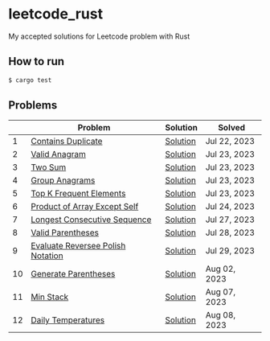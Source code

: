 # leetcode_rust

My accepted solutions for Leetcode problem with Rust

## How to run

```bash
$ cargo test
```

## Problems

| | Problem | Solution | Solved |
| ------------- | ------------- | ------------- | ------------- |
| 1 | [Contains Duplicate](https://leetcode.com/problems/contains-duplicate/) | [Solution](https://github.com/Kourin1996/leetcode_rust/blob/main/src/problems/easy/contains_duplicate/solution.rs) | Jul 22, 2023 |
| 2 | [Valid Anagram](https://leetcode.com/problems/valid-anagram/) | [Solution](https://github.com/Kourin1996/leetcode_rust/blob/main/src/problems/easy/valid_anagram/solution.rs) | Jul 23, 2023 |
| 3 | [Two Sum](https://leetcode.com/problems/two-sum/) | [Solution](https://github.com/Kourin1996/leetcode_rust/blob/main/src/problems/easy/two_sum/solution.rs) | Jul 23, 2023 |
| 4 | [Group Anagrams](https://leetcode.com/problems/group-anagrams/) | [Solution](https://github.com/Kourin1996/leetcode_rust/blob/main/src/problems/easy/group_anagrams/solution.rs) | Jul 23, 2023 |
| 5 | [Top K Frequent Elements](https://leetcode.com/problems/top-k-frequent-elements/) | [Solution](https://github.com/Kourin1996/leetcode_rust/blob/main/src/problems/medium/top_k_frequent_elements/solution.rs) | Jul 23, 2023 |
| 6 | [Product of Array Except Self](https://leetcode.com/problems/product-of-array-except-self/) | [Solution](https://github.com/Kourin1996/leetcode_rust/blob/main/src/problems/medium/product_of_array_except_self/solution.rs) | Jul 24, 2023 |
| 7 | [Longest Consecutive Sequence](https://leetcode.com/problems/longest-consecutive-sequence/) | [Solution](https://github.com/Kourin1996/leetcode_rust/blob/main/src/problems/medium/longest_consective_sequence/solution.rs) | Jul 27, 2023 |
| 8 | [Valid Parentheses](https://leetcode.com/problems/valid-parentheses/) | [Solution](https://github.com/Kourin1996/leetcode_rust/blob/main/src/problems/easy/valid_parentheses/solution.rs) | Jul 28, 2023 |
| 9 | [Evaluate Reversee Polish Notation](https://leetcode.com/problems/evaluate-reverse-polish-notation/) | [Solution](https://github.com/Kourin1996/leetcode_rust/blob/main/src/problems/medium/evaluate_reverse_polish_notation/solution.rs) | Jul 29, 2023 |
| 10 | [Generate Parentheses](https://leetcode.com/problems/generate-parentheses/) | [Solution](https://github.com/Kourin1996/leetcode_rust/blob/main/src/problems/medium/generate_paretheses/solution.rs) | Aug 02, 2023 |
| 11 | [Min Stack](https://leetcode.com/problems/min-stack/) | [Solution](https://github.com/Kourin1996/leetcode_rust/blob/main/src/problems/medium/min_stack/solution.rs) | Aug 07, 2023 |
| 12 | [Daily Temperatures](https://leetcode.com/problems/daily-temperatures/) | [Solution](https://github.com/Kourin1996/leetcode_rust/blob/main/src/problems/medium/daily_temperatures/solution.rs) | Aug 08, 2023 |

